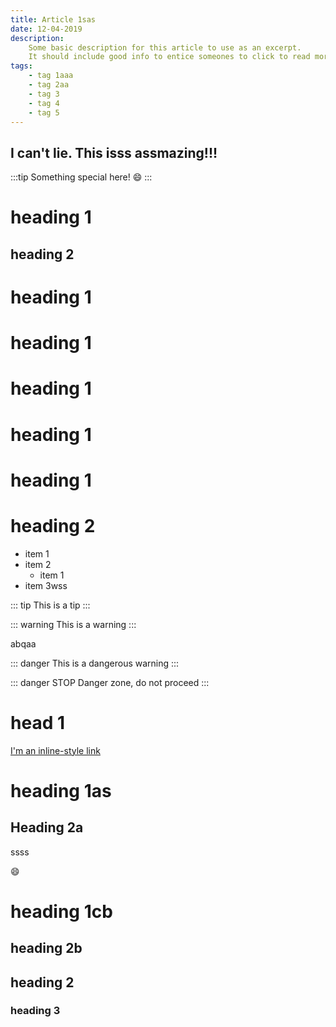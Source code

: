 ```yaml
---
title: Article 1sas
date: 12-04-2019
description:
    Some basic description for this article to use as an excerpt.
    It should include good info to entice someones to click to read more.
tags:
    - tag 1aaa
    - tag 2aa
    - tag 3
    - tag 4
    - tag 5
---
```


## I can't lie. This isss assmazing!!!

:::tip
Something special here! :smile:
:::

# heading 1

## heading 2

# heading 1
# heading 1
# heading 1
# heading 1
# heading 1

# heading 2

- item 1
- item 2
    - item 1
- item 3wss

::: tip
This is a tip
:::

::: warning
This is a warning
:::

abqaa

::: danger
This is a dangerous warning
:::

::: danger STOP
Danger zone, do not proceed
:::

# head 1

[I'm an inline-style link](https://www.google.com)
<!-- 
![Image Test](~/assets/hero1.png) -->

# heading 1as

## Heading 2a

ssss

:smile:

# heading 1cb

## heading 2b

## heading 2

### heading 3